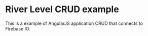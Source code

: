 River Level CRUD example
========

This is a example of AngularJS application CRUD that connects to Firebase.IO.
